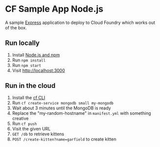 # CF Sample App Node.js

A sample [Express](http://expressjs.com/) application to deploy to Cloud Foundry which works out of the box.

## Run locally

1. Install [Node.js and npm](https://nodejs.org/)
1. Run `npm install`
1. Run `npm start`
1. Visit [http://localhost:3000](http://localhost:3000)

## Run in the cloud

1. Install the [cf CLI](https://github.com/cloudfoundry/cli#downloads)
1. Run `cf create-service mongodb small my-mongodb`
1. Wait about 3 minutes until the MongoDB is ready
1. Replace the "my-random-hostname" in `manifest.yml` with something creative
1. Run `cf push`
1. Visit the given URL
1. `GET /db` to retrieve kittens
1. `POST /create-kitten?name=garfield` to create kitten
